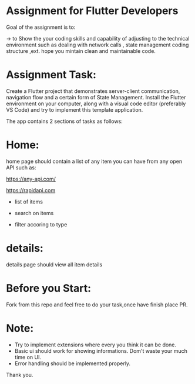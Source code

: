 # Assignment for Flutter Developers
Goal of the assignment is to:

-> to Show the your coding skills and capability of adjusting to the technical environment  such as dealing with network calls , state management coding structure ,ext.
hope you mintain clean and maintainable code.


# Assignment Task:

Create a Flutter project that demonstrates server-client communication, navigation flow and a certain form of State Management. Install the Flutter environment on your computer, along with a visual code editor (preferably VS Code) and try to implement this template application.

The app contains 2 sections of tasks as follows:

# Home:
home page should contain a list of any item you can have from any open API such as:

https://any-api.com/

https://rapidapi.com

- list of items

- search on items

- filter accoring to type


# details:

details page should view all item details 


# Before you Start:
Fork from this repo and feel free to do your task,once have finish place PR.


# Note:

- Try to implement extensions where every you think it can be done.
- Basic ui should work for showing informations. Dom't waste your much time on UI.
- Error handling should be implemented properly.


Thank you.

